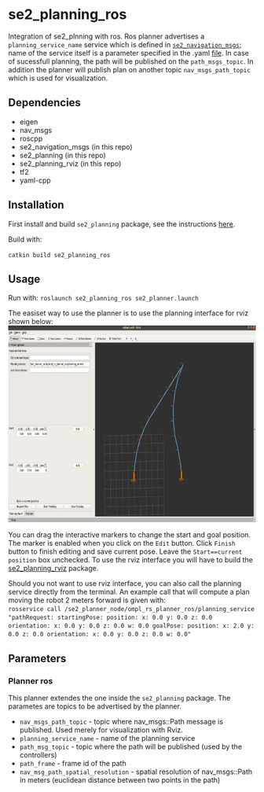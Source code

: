 # se2_planning_ros

Integration of se2_plnning with ros. Ros planner advertises a `planning_service_name` service which is defined
in [`se2_navigation_msgs`](../se2_navigation_msgs); name of the service itself is a parameter specified in the
.yaml [file](/config/reeds_shepp_planner_ros_example.yaml). In case of sucessfull planning, the path will be published
on the `path_msgs_topic`. In addition the planner will publish plan on another topic `nav_msgs_path_topic` which is used
for visualization.

## Dependencies

* eigen
* nav_msgs
* roscpp
* se2_navigation_msgs (in this repo)
* se2_planning (in this repo)
* se2_planning_rviz (in this repo)
* tf2
* yaml-cpp

## Installation

First install and build `se2_planning` package, see the instructions [here](../se2_planning/README.md).

Build with:

`catkin build se2_planning_ros`

## Usage

Run with:
`roslaunch se2_planning_ros se2_planner.launch`

The easiset way to use the planner is to use the planning interface for rviz shown below:
[<img src="doc/rviz_panel.png" width="755" height="400">](doc/rviz_panel.png)

You can drag the interactive markers to change the start and goal position. The marker is enabled when you click on
the `Edit` button. Click `Finish` button to finish editing and save current pose. Leave the  `Start==current position`
box unchecked. To use the rviz interface you will have to build the [se2_planning_rviz](../se2_planning_rviz) package.

Should you not want to use rviz interface, you can also call the planning service directly from the terminal. An example
call that will compute a plan moving the robot 2 meters forward is given with:   
`rosservice call /se2_planner_node/ompl_rs_planner_ros/planning_service "pathRequest:
startingPose:
position:
x: 0.0
y: 0.0
z: 0.0
orientation:
x: 0.0
y: 0.0
z: 0.0
w: 0.0
goalPose:
position:
x: 2.0
y: 0.0
z: 0.0
orientation:
x: 0.0
y: 0.0
z: 0.0
w: 0.0"
`

## Parameters

### Planner ros

This planner extendes the one inside the `se2_planning` package. The parametes are topics to be advertised by the
planner.

* `nav_msgs_path_topic` - topic where nav_msgs::Path message is published. Used merely for visualization with Rviz.
* `planning_service_name` - name of the planning service
* `path_msg_topic` - topic where the path will be published (used by the controllers)
* `path_frame` - frame id of the path
* `nav_msg_path_spatial_resolution` - spatial resolution of nav_msgs::Path in meters (euclidean distance between two
  points in the path)
